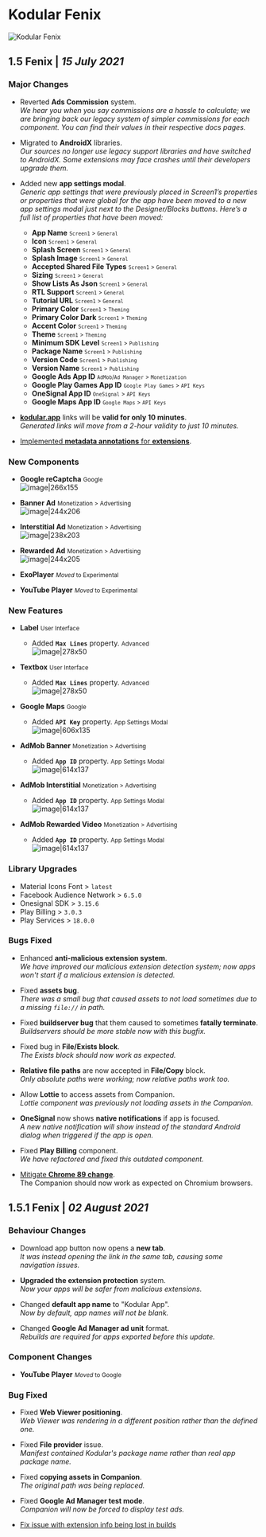 # Kodular Fenix

![Kodular Fenix](https://assets.kodular.io/images/creator/versions/fenix_white.png)

## 1.5 Fenix   \|   _15 July 2021_

### Major Changes

- Reverted **Ads Commission** system.  
*We hear you when you say commissions are a hassle to calculate; we are bringing back our legacy system of simpler
commissions for each component. You can find their values in their respective docs pages.*

- Migrated to **AndroidX** libraries.  
*Our sources no longer use legacy support libraries and have switched to AndroidX. Some extensions may face crashes
until their developers upgrade them.*

- Added new **app settings modal**.  
*Generic app settings that were previously placed in Screen1’s properties or properties that were global for the app
have been moved to a new app settings modal just next to the Designer/Blocks buttons. Here’s a full list of properties
that have been moved:*  
    - **App Name** <small>`Screen1` > `General`</small>
    - **Icon** <small>`Screen1` > `General`</small>
    - **Splash Screen** <small>`Screen1` > `General`</small>
    - **Splash Image** <small>`Screen1` > `General`</small>
    - **Accepted Shared File Types** <small>`Screen1` > `General`</small>
    - **Sizing** <small>`Screen1` > `General`</small>
    - **Show Lists As Json** <small>`Screen1` > `General`</small>
    - **RTL Support** <small>`Screen1` > `General`</small>
    - **Tutorial URL** <small>`Screen1` > `General`</small>
    - **Primary Color** <small>`Screen1` > `Theming`</small>
    - **Primary Color Dark** <small>`Screen1` > `Theming`</small>
    - **Accent Color** <small>`Screen1` > `Theming`</small>
    - **Theme** <small>`Screen1` > `Theming`</small>
    - **Minimum SDK Level** <small>`Screen1` > `Publishing`</small>
    - **Package Name** <small>`Screen1` > `Publishing`</small>
    - **Version Code** <small>`Screen1` > `Publishing`</small>
    - **Version Name** <small>`Screen1` > `Publishing`</small>
    - **Google Ads App ID** <small>`AdMob`/`Ad Manager` > `Monetization`</small>
    - **Google Play Games App ID** <small>`Google Play Games` > `API Keys`</small>
    - **OneSignal App ID** <small>`OneSignal` > `API Keys`</small>
    - **Google Maps App ID** <small>`Google Maps` > `API Keys`</small>

- [**kodular.app**](https://kodular.app) links will be **valid for only 10 minutes**.  
*Generated links will move from a 2-hour validity to just 10 minutes.*

- [Implemented **metadata annotations** for **extensions**](https://github.com/mit-cml/appinventor-sources/commit/9db6dc2914f572aab9e7531bbba133eab1f9ff48).

### New Components

- **Google reCaptcha** <small>Google</small>  
![image|266x155](https://kodular-community.s3.dualstack.eu-west-1.amazonaws.com/original/3X/7/e/7eb9b3c0131ec749ed4472a0c5b615aa34618378.png)

- **Banner Ad** <small>Monetization > Advertising</small>  
![image|244x206](https://kodular-community.s3.dualstack.eu-west-1.amazonaws.com/original/3X/6/c/6ccae5219345b88304cc96c20ac7c6bdd6765e5e.png)

- **Interstitial Ad** <small>Monetization > Advertising</small>  
![image|238x203](https://kodular-community.s3.dualstack.eu-west-1.amazonaws.com/original/3X/a/8/a8d5a81a5baf5f99f24a144c412857705a61a234.png)

- **Rewarded Ad** <small>Monetization > Advertising</small>  
![image|244x205](https://kodular-community.s3.dualstack.eu-west-1.amazonaws.com/original/3X/1/e/1effb5b6547a7af6c53e42b1d010cbd7ba970af4.png)

- **ExoPlayer** <small>_Moved_ to Experimental</small>

- **YouTube Player** <small>_Moved_ to Experimental</small>

### New Features

- **Label** <small>User Interface</small>  
    - Added **`Max Lines`** property. <small>Advanced</small>  
![image|278x50](https://kodular-community.s3.dualstack.eu-west-1.amazonaws.com/original/3X/6/2/62ee48e89e76b02b110f3a863af9a7f43bc71db6.png)

- **Textbox** <small>User Interface</small>  
    - Added **`Max Lines`** property. <small>Advanced</small>  
![image|278x50](https://kodular-community.s3.dualstack.eu-west-1.amazonaws.com/original/3X/6/2/62ee48e89e76b02b110f3a863af9a7f43bc71db6.png)

- **Google Maps** <small>Google</small>  
    - Added **`API Key`** property. <small>App Settings Modal</small>  
![image|606x135](https://kodular-community.s3.dualstack.eu-west-1.amazonaws.com/original/3X/9/1/9128e719ef7b6492fde8c4d7d6c01cdb267f14de.png)

- **AdMob Banner** <small>Monetization > Advertising</small>  
    - Added **`App ID`** property. <small>App Settings Modal</small>  
![image|614x137](https://kodular-community.s3.dualstack.eu-west-1.amazonaws.com/original/3X/4/0/402299c86ff6ac79319961e1f54d75d473e4bd4d.png)

- **AdMob Interstitial** <small>Monetization > Advertising</small>  
    - Added **`App ID`** property. <small>App Settings Modal</small>  
![image|614x137](https://kodular-community.s3.dualstack.eu-west-1.amazonaws.com/original/3X/4/0/402299c86ff6ac79319961e1f54d75d473e4bd4d.png)

- **AdMob Rewarded Video** <small>Monetization > Advertising</small>  
    - Added **`App ID`** property. <small>App Settings Modal</small>  
![image|614x137](https://kodular-community.s3.dualstack.eu-west-1.amazonaws.com/original/3X/4/0/402299c86ff6ac79319961e1f54d75d473e4bd4d.png)

### Library Upgrades

- Material Icons Font > `latest`
- Facebook Audience Network > `6.5.0`
- Onesignal SDK > `3.15.6`
- Play Billing > `3.0.3`
- Play Services > `18.0.0`

### Bugs Fixed

- Enhanced **anti-malicious extension system**.  
*We have improved our malicious extension detection system; now apps won't start if a malicious extension is detected.*

- Fixed **assets bug**.  
*There was a small bug that caused assets to not load sometimes due to a missing `file://` in path.*

- Fixed **buildserver bug** that them caused to sometimes **fatally terminate**.  
*Buildservers should be more stable now with this bugfix.*

- Fixed bug in **File/Exists block**.  
*The Exists block should now work as expected.*

- **Relative file paths** are now accepted in **File/Copy** block.  
*Only absolute paths were working; now relative paths work too.*

- Allow **Lottie** to access assets from Companion.  
*Lottie component was previously not loading assets in the Companion.*

- **OneSignal** now shows **native notifications** if app is focused.  
*A new native notification will show instead of the standard Android dialog when triggered if the app is open.*

- Fixed **Play Billing** component.  
*We have refactored and fixed this outdated component.*

- [Mitigate **Chrome 89 change**](https://github.com/mit-cml/appinventor-sources/commit/b4557d64c8938e60298e5376157365c0c98a6b72).  
The Companion should now work as expected on Chromium browsers.

## 1.5.1 Fenix   \|   _02 August 2021_

### Behaviour Changes

- Download app button now opens a **new tab**.  
*It was instead opening the link in the same tab, causing some navigation issues.*

- **Upgraded the extension protection** system.  
*Now your apps will be safer from malicious extensions.*

- Changed **default app name** to "Kodular App".  
*Now by default, app names will not be blank.*

- Changed **Google Ad Manager ad unit** format.  
*Rebuilds are required for apps exported before this update.*

### Component Changes

- **YouTube Player** <small>*Moved* to Google</small>

### Bug Fixed

- Fixed **Web Viewer positioning**.  
*Web Viewer was rendering in a different position rather than the defined one.*

- Fixed **File provider** issue.  
*Manifest contained Kodular's package name rather than real app package name.*

- Fixed **copying assets in Companion**.  
*The original path was being replaced.*

- Fixed **Google Ad Manager test mode**.  
*Companion will now be forced to display test ads.*

- [Fix issue with extension info being lost in builds](https://github.com/mit-cml/appinventor-sources/pull/2491)
